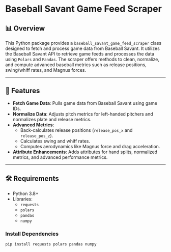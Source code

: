 # Baseball Savant Game Feed Scraper

## 📊 Overview

This Python package provides a `baseball_savant_game_feed_scraper` class designed to fetch and process game data from Baseball Savant. It utilizes the Baseball Savant API to retrieve game feeds and processes the data using `Polars` and `Pandas`. The scraper offers methods to clean, normalize, and compute advanced baseball metrics such as release positions, swing/whiff rates, and Magnus forces.

---

## 🚀 Features

- **Fetch Game Data**: Pulls game data from Baseball Savant using game IDs.
- **Normalize Data**: Adjusts pitch metrics for left-handed pitchers and normalizes plate and release metrics.
- **Advanced Metrics**:
  - Back-calculates release positions (`release_pos_x` and `release_pos_z`).
  - Calculates swing and whiff rates.
  - Computes aerodynamics like Magnus force and drag acceleration.
- **Attribute Enhancements**: Adds attributes for hand splits, normalized metrics, and advanced performance metrics.

---

## 🛠️ Requirements

- Python 3.8+
- Libraries:
  - `requests`
  - `polars`
  - `pandas`
  - `numpy`

### Install Dependencies
```bash
pip install requests polars pandas numpy
